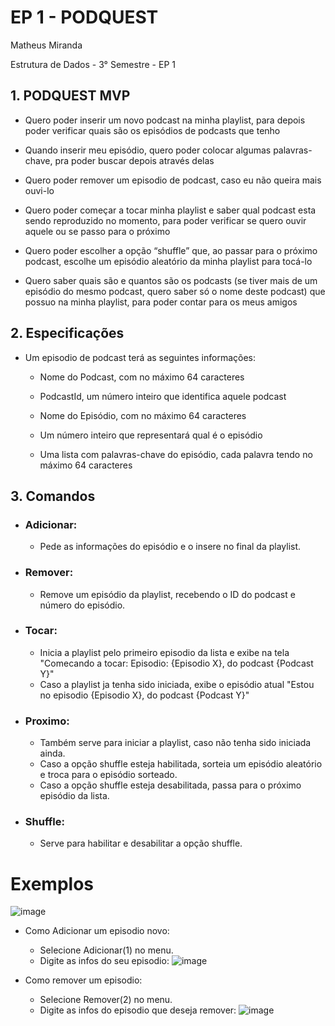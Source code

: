 # **EP 1 - PODQUEST**

Matheus Miranda

Estrutura de Dados - 3° Semestre - EP 1

## 1. **PODQUEST MVP**

  * Quero poder inserir um novo podcast na minha playlist, para depois poder verificar quais são os episódios de podcasts que tenho

  * Quando inserir meu episódio, quero poder colocar algumas palavras-chave, pra poder buscar depois através delas

  * Quero poder remover um episodio de podcast, caso eu não queira mais ouvi-lo

  * Quero poder começar a tocar minha playlist e saber qual podcast esta sendo reproduzido no momento, para poder verificar se quero ouvir aquele ou se passo para o próximo 

  * Quero poder escolher a opção “shuffle” que, ao passar para o próximo podcast, escolhe um episódio aleatório da minha playlist para tocá-lo

  * Quero saber quais são e quantos são os podcasts (se tiver mais de um episódio do mesmo podcast, quero saber só o nome deste podcast) que possuo na minha playlist, para poder contar para os meus amigos

## 2. **Especificações**

  * Um episodio de podcast terá as seguintes informações:
  
      * Nome do Podcast, com no máximo 64 caracteres
      
      * PodcastId, um número inteiro que identifica aquele podcast
      
      * Nome do Episódio, com no máximo 64 caracteres
      
      * Um número inteiro que representará qual é o episódio 
      
      * Uma lista com palavras-chave do episódio, cada palavra tendo no máximo 64 caracteres

## 3. **Comandos**

  * ### Adicionar: 
    * Pede as informações do episódio e o insere no final da playlist.

  * ### Remover:
    * Remove um episódio da playlist, recebendo o ID do podcast e número do episódio.

  * ### Tocar:
    * Inicia a playlist pelo primeiro episodio da lista e exibe na tela "Comecando a tocar: Episodio: {Episodio X}, do podcast {Podcast Y}"
    * Caso a playlist ja tenha sido iniciada, exibe o episódio atual "Estou no episodio {Episodio X}, do podcast {Podcast Y}"

  * ### Proximo:
    * Também serve para iniciar a playlist, caso não tenha sido iniciada ainda.
    * Caso a opção shuffle esteja habilitada, sorteia um episódio aleatório e troca para o episódio sorteado.
    * Caso a opção shuffle esteja desabilitada, passa para o próximo episódio da lista.

  * ### Shuffle:
    * Serve para habilitar e desabilitar a opção shuffle.

# **Exemplos**
![image](https://user-images.githubusercontent.com/75645010/162817124-16514912-00c2-4a12-9831-6a010a8a2644.png)
  - Como Adicionar um episodio novo:
    - Selecione Adicionar(1) no menu.
    - Digite as infos do seu episodio:
  ![image](https://user-images.githubusercontent.com/75645010/162817751-30ca8dd0-e36e-4d06-99a0-be6783e1b6fb.png)

  - Como remover um episodio:
    - Selecione Remover(2) no menu.
    - Digite as infos do episodio que deseja remover:
  ![image](https://user-images.githubusercontent.com/75645010/162818059-f7bc3d7a-f6f7-41a2-b0a6-4aefc8c4b2f4.png)
  
  